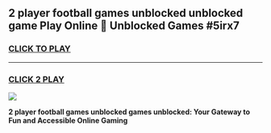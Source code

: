 
## 2 player football games unblocked unblocked game Play Online 👋 Unblocked Games #5irx7
<h3>
<a href="https://premium.freeplayer.one?title=2_player_football_games_unblocked&ref=21F">CLICK TO PLAY</a></h3>
<hr>

<h3>
<a href="https://premium.freeplayer.one?title=2_player_football_games_unblocked&ref=21F">CLICK 2 PLAY</a>
  
</h3>

<a href="https://premium.freeplayer.one?title=2_player_football_games_unblocked&ref=21F/"><img src="https://clearcache.store/games.png"></a>


**2 player football games unblocked games unblocked: Your Gateway to Fun and Accessible Online Gaming**
